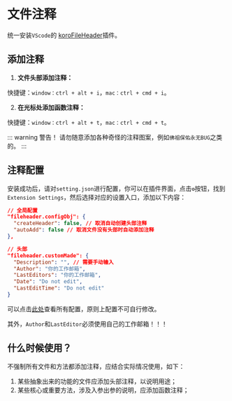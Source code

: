 # 文件注释

统一安装`VScode`的 [koroFileHeader](https://marketplace.visualstudio.com/items?itemName=OBKoro1.korofileheader)插件。

## 添加注释

1. **文件头部添加注释：**

快捷键：`window：ctrl + alt + i`，`mac：ctrl + cmd + i`。

2. **在光标处添加函数注释：**

快捷键：`window：ctrl + alt + t`，`mac：ctrl + cmd + t`。


::: warning 警告！ 
请勿随意添加各种奇怪的注释图案，例如`佛祖保佑永无BUG`之类的。
:::

## 注释配置

安装成功后，请对`setting.json`进行配置，你可以在插件界面，点击`⚙️`按钮，找到`Extension Settings`，然后选择对应的设置入口，添加以下内容：

```json
// 全局配置
"fileheader.configObj": {
  "createHeader": false, // 取消自动创建头部注释
  "autoAdd": false // 取消文件没有头部时自动添加注释
},

// 头部
"fileheader.customMade": {
  "Description": "", // 需要手动输入
  "Author": "你的工作邮箱",
  "LastEditors": "你的工作邮箱",
  "Date": "Do not edit",
  "LastEditTime": "Do not edit"
}
```

可以点击[此处](https://github.com/OBKoro1/koro1FileHeader/wiki/%E9%85%8D%E7%BD%AE%E5%AD%97%E6%AE%B5)查看所有配置，原则上配置不可自行修改。

其外，`Author`和`LastEditor`必须使用自己的工作邮箱！！！

## 什么时候使用？

不强制所有文件和方法都添加注释，应结合实际情况使用，如下：

1. 某些抽象出来的功能的文件应添加头部注释，以说明用途；
2. 某些核心或重要方法，涉及入参出参的说明，应添加函数注释；
